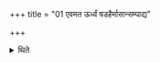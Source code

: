 +++
title = "01 एवमत ऊर्ध्वं षडहैर्मासान्सम्पाद्य"

+++

<details><summary>थिते</summary>

1. In this way henceforth, having performed for the months by means of the six-day-period, having regularly abandoned the seventh day, (after the six-day Pr̥ṣṭhya-period of every month) they do this.  
</details>
